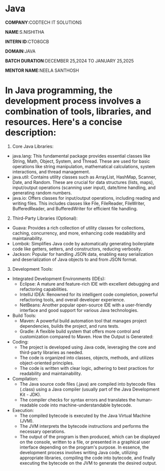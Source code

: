 # Java

**COMPANY**:CODTECH IT SOLUTIONS

**NAME**:S.NISHITHA

**INTERN ID**:CTO8GCB

**DOMAIN**:JAVA 

**BATCH DURATION**:DECEMBER 25,2024 TO JANUARY 25,2025

**MENTOR NAME**:NEELA SANTHOSH

# In Java programming, the development process involves a combination of tools, libraries, and resources. Here's a concise description:
1. Core Java Libraries:
 * java.lang: This fundamental package provides essential classes like String, Math, Object, System, and Thread. These are used for basic operations like string manipulation, mathematical calculations, system interactions, and thread management.
 * java.util: Contains utility classes such as ArrayList, HashMap, Scanner, Date, and Random. These are crucial for data structures (lists, maps), input/output operations (scanning user input), date/time handling, and generating random numbers.
 * java.io: Offers classes for input/output operations, including reading and writing files. This includes classes like File, FileReader, FileWriter, BufferedReader, and BufferedWriter for efficient file handling.
2. Third-Party Libraries (Optional):
 * Guava: Provides a rich collection of utility classes for collections, caching, concurrency, and more, enhancing code readability and maintainability.
 * Lombok: Simplifies Java code by automatically generating boilerplate code like getters, setters, and constructors, reducing verbosity.
 * Jackson: Popular for handling JSON data, enabling easy serialization and deserialization of Java objects to and from JSON format.
3. Development Tools:
 * Integrated Development Environments (IDEs):
   * Eclipse: A mature and feature-rich IDE with excellent debugging and refactoring capabilities.
   * IntelliJ IDEA: Renowned for its intelligent code completion, powerful refactoring tools, and overall developer experience.
   * NetBeans: Another popular open-source IDE with a user-friendly interface and good support for various Java technologies.
 * Build Tools:
   * Maven: A powerful build automation tool that manages project dependencies, builds the project, and runs tests.
   * Gradle: A flexible build system that offers more control and customization compared to Maven.
How the Output is Generated:
 * Coding:
   * The project is developed using Java code, leveraging the core and third-party libraries as needed.
   * The code is organized into classes, objects, methods, and utilizes object-oriented principles.
   * The code is written with clear logic, adhering to best practices for readability and maintainability.
 * Compilation:
   * The Java source code files (.java) are compiled into bytecode files (.class) using a Java compiler (usually part of the Java Development Kit - JDK).
   * The compiler checks for syntax errors and translates the human-readable code into machine-understandable bytecode.
 * Execution:
   * The compiled bytecode is executed by the Java Virtual Machine (JVM).
   * The JVM interprets the bytecode instructions and performs the necessary operations.
   * The output of the program is then produced, which can be displayed on the console, written to a file, or presented in a graphical user interface depending on the program's purpose.
In essence, the development process involves writing Java code, utilizing appropriate libraries, compiling the code into bytecode, and finally executing the bytecode on the JVM to generate the desired output.

